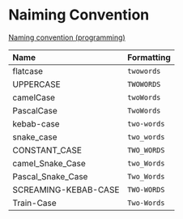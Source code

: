 
# Naiming Convention

[Naming convention (programming)](https://en.wikipedia.org/wiki/Naming_convention_(programming))

| Name                 | Formatting  |
|:---------------------|:------------|
| flatcase             | `twowords`  |
| UPPERCASE            | `TWOWORDS`  |
| camelCase            | `twoWords`  |
| PascalCase           | `TwoWords`  |
| kebab-case           | `two-words` |
| snake_case           | `two_words` |
| CONSTANT_CASE        | `TWO_WORDS` |
| camel_Snake_Case     | `two_Words` |
| Pascal_Snake_Case    | `Two_Words` |
| SCREAMING-KEBAB-CASE | `TWO-WORDS` |
| Train-Case           | `Two-Words` |

